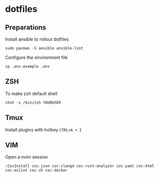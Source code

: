 # dotfiles

## Preparations

Install ansible to rollout dotfiles
```shell
sudo pacman -S ansible ansible-lint
```

Configure the environment file
```shell
cp .env.example .env
```

## ZSH
To make zsh default shell
```shell
chsh -s /bin/zsh YOURUSER
```

## Tmux

Install plugins with hotkey `CTRL+A + I`

## VIM

Open a nvim session

```shell
:CocInstall coc-json coc-clangd coc-rust-analyzer coc-yaml coc-html coc-eslint coc-sh coc-docker
```